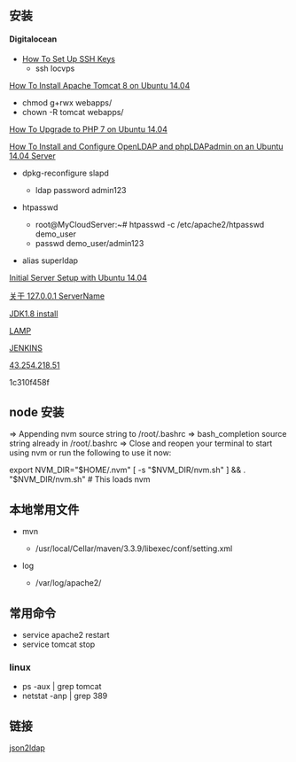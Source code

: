 ## 安装

#### Digitalocean


*	[How To Set Up SSH Keys](https://www.digitalocean.com/community/tutorials/how-to-set-up-ssh-keys--2)
	*	ssh locvps

[How To Install Apache Tomcat 8 on Ubuntu 14.04](https://www.digitalocean.com/community/tutorials/how-to-install-apache-tomcat-8-on-ubuntu-14-04)

*	chmod g+rwx webapps/
*	chown -R tomcat webapps/

[How To Upgrade to PHP 7 on Ubuntu 14.04](https://www.digitalocean.com/community/tutorials/how-to-upgrade-to-php-7-on-ubuntu-14-04)

[How To Install and Configure OpenLDAP and phpLDAPadmin on an Ubuntu 14.04 Server](https://www.digitalocean.com/community/tutorials/how-to-install-and-configure-openldap-and-phpldapadmin-on-an-ubuntu-14-04-server)

* dpkg-reconfigure slapd
	*	ldap password admin123
* htpasswd

	*	root@MyCloudServer:~# htpasswd -c /etc/apache2/htpasswd demo_user
	*	passwd demo_user/admin123

* alias superldap





[Initial Server Setup with Ubuntu 14.04](https://www.digitalocean.com/community/tutorials/initial-server-setup-with-ubuntu-14-04)


[关于 127.0.0.1 ServerName
](http://askubuntu.com/questions/256013/apache-error-could-not-reliably-determine-the-servers-fully-qualified-domain-n)

[JDK1.8 install](https://www.digitalocean.com/community/tutorials/how-to-install-java-on-ubuntu-with-apt-get)


[LAMP](https://www.digitalocean.com/community/tutorials/how-to-install-linux-apache-mysql-php-lamp-stack-on-ubuntu-14-04)

[JENKINS](https://wiki.jenkins-ci.org/display/JENKINS/Installing+Jenkins+on+Ubuntu)


[43.254.218.51](http://43.254.218.51)

1c310f458f

## node 安装

=> Appending nvm source string to /root/.bashrc
=> bash_completion source string already in /root/.bashrc
=> Close and reopen your terminal to start using nvm or run the following to use it now:

export NVM_DIR="$HOME/.nvm"
[ -s "$NVM_DIR/nvm.sh" ] && \. "$NVM_DIR/nvm.sh"  # This loads nvm

## 本地常用文件

*	mvn
	*	/usr/local/Cellar/maven/3.3.9/libexec/conf/setting.xml

* log
	*	/var/log/apache2/




## 常用命令

*	service apache2 restart
*	service tomcat stop

### linux

*	ps -aux | grep tomcat
*	netstat   -anp   |   grep 389


## 链接

[json2ldap](http://43.254.218.51:8080/json2ldap/)
